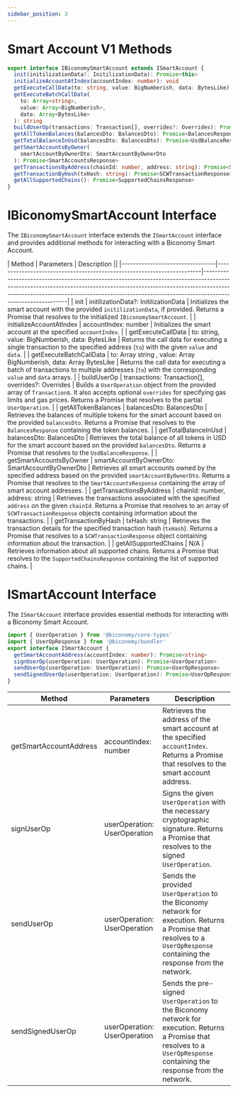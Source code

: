 ```yaml
---
sidebar_position: 3
---
```

# Smart Account V1 Methods
``` typescript
export interface IBiconomySmartAccount extends ISmartAccount {
  init(initilizationData?: InitilizationData): Promise<this>
  initializeAccountAtIndex(accountIndex: number): void
  getExecuteCallData(to: string, value: BigNumberish, data: BytesLike): string
  getExecuteBatchCallData(
    to: Array<string>,
    value: Array<BigNumberish>,
    data: Array<BytesLike>
  ): string
  buildUserOp(transactions: Transaction[], overrides?: Overrides): Promise<Partial<UserOperation>>
  getAllTokenBalances(balancesDto: BalancesDto): Promise<BalancesResponse>
  getTotalBalanceInUsd(balancesDto: BalancesDto): Promise<UsdBalanceResponse>
  getSmartAccountsByOwner(
    smartAccountByOwnerDto: SmartAccountByOwnerDto
  ): Promise<SmartAccountsResponse>
  getTransactionsByAddress(chainId: number, address: string): Promise<SCWTransactionResponse[]>
  getTransactionByHash(txHash: string): Promise<SCWTransactionResponse>
  getAllSupportedChains(): Promise<SupportedChainsResponse>
}
```
# IBiconomySmartAccount Interface

The `IBiconomySmartAccount` interface extends the `ISmartAccount` interface and provides additional methods for interacting with a Biconomy Smart Account.

| Method                   | Parameters                   | Description                                                                                                                                                                 || 
|---------------------------------|------------------------------------------------------------------------|------------------------------------------------------------------------------------------------------------------------------------------------------------------------------------------------------------------------------------------------------------------------|
| init                            | initilizationData?: InitilizationData                                  | Initializes the smart account with the provided `initilizationData`, if provided. Returns a Promise that resolves to the initialized `IBiconomySmartAccount`.                                                                                                           |
| initializeAccountAtIndex        | accountIndex: number                                                   | Initializes the smart account at the specified `accountIndex`.                                                                                                                                                                                                         |
| getExecuteCallData              | to: string, value: BigNumberish, data: BytesLike                        | Returns the call data for executing a single transaction to the specified address (`to`) with the given `value` and `data`.                                                                                                                                               |
| getExecuteBatchCallData         | to: Array string , value: Array BigNumberish, data: Array BytesLike | Returns the call data for executing a batch of transactions to multiple addresses (`to`) with the corresponding `value` and `data` arrays.                                                                                                                            |
| buildUserOp                     | transactions: Transaction[], overrides?: Overrides                   | Builds a `UserOperation` object from the provided array of `Transaction`s. It also accepts optional `overrides` for specifying gas limits and gas prices. Returns a Promise that resolves to the partial `UserOperation`.                                              |
| getAllTokenBalances             | balancesDto: BalancesDto                                                | Retrieves the balances of multiple tokens for the smart account based on the provided `balancesDto`. Returns a Promise that resolves to the `BalancesResponse` containing the token balances.                                                                         |
| getTotalBalanceInUsd            | balancesDto: BalancesDto                                                | Retrieves the total balance of all tokens in USD for the smart account based on the provided `balancesDto`. Returns a Promise that resolves to the `UsdBalanceResponse`.                                                                                                |
| getSmartAccountsByOwner         | smartAccountByOwnerDto: SmartAccountByOwnerDto                         | Retrieves all smart accounts owned by the specified address based on the provided `smartAccountByOwnerDto`. Returns a Promise that resolves to the `SmartAccountsResponse` containing the array of smart account addresses.                                             |
| getTransactionsByAddress        | chainId: number, address: string                                       | Retrieves the transactions associated with the specified `address` on the given `chainId`. Returns a Promise that resolves to an array of `SCWTransactionResponse` objects containing information about the transactions.                                              |
| getTransactionByHash            | txHash: string                                                         | Retrieves the transaction details for the specified transaction hash (`txHash`). Returns a Promise that resolves to a `SCWTransactionResponse` object containing information about the transaction.                                                                    |
| getAllSupportedChains           | N/A                                                                    | Retrieves information about all supported chains. Returns a Promise that resolves to the `SupportedChainsResponse` containing the list of supported chains.                                                                                                           |




# ISmartAccount Interface
The `ISmartAccount` interface provides essential methods for interacting with a Biconomy Smart Account.
``` typescript
import { UserOperation } from '@biconomy/core-types'
import { UserOpResponse } from '@biconomy/bundler'
export interface ISmartAccount {
  getSmartAccountAddress(accountIndex: number): Promise<string>
  signUserOp(userOperation: UserOperation): Promise<UserOperation>
  sendUserOp(userOperation: UserOperation): Promise<UserOpResponse>
  sendSignedUserOp(userOperation: UserOperation): Promise<UserOpResponse>
}
```

| Method                   | Parameters                   | Description                                                                                                                                                                 |
|--------------------------|------------------------------|-----------------------------------------------------------------------------------------------------------------------------------------------------------------------------|
| getSmartAccountAddress   | accountIndex: number | Retrieves the address of the smart account at the specified `accountIndex`. Returns a Promise that resolves to the smart account address.                                |
| signUserOp               | userOperation: UserOperation | Signs the given `UserOperation` with the necessary cryptographic signature. Returns a Promise that resolves to the signed `UserOperation`.                                 |
| sendUserOp               | userOperation: UserOperation | Sends the provided `UserOperation` to the Biconomy network for execution. Returns a Promise that resolves to a `UserOpResponse` containing the response from the network. |
| sendSignedUserOp         | userOperation: UserOperation | Sends the pre-signed `UserOperation` to the Biconomy network for execution. Returns a Promise that resolves to a `UserOpResponse` containing the response from the network. |


